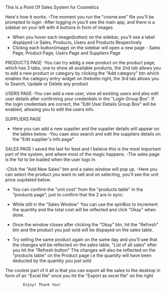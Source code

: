 This Is a Point Of Sales System for Cosmetics

Here's how it works:
-The moment you run the "cosme.exe" file you'll be prompted to login
-After logging in you'll see the main app, and there is a sidebar on your left with 4 buttons in form of images
- When you hover each image(button) on the sidebar, you'll see a label displayed i.e Sales, Products, Users and Products Respectively
- Clickng each button(image) on the sidebar will open a new page - Sales Page, Product Page, Users Page and Suppliers Page

PRODUCTS PAGE
-You can try addig a new product on the product page, which has 3 tabs, one to show all available products, the 
 2nd tab allows you to add a new product or category by clicking the "Add category" btn which enables
the category entry widget on thebotto right, the 3rd tab allows you to Search, Update or Delete any product 

USERS PAGE
-You can add a new user, view all existing users and also edit user details after confirming your credentials in the 
"Login Group Box". If the login credentials are correct, the "Edit User Details Group Box" will be enabled, allowing you to edit
the users info.


SUPPLIERS PAGE
- Here you can add a new supplier and the supplier details will appear on the tables below.
-You caan also search and edit the suppliers details on the "Edit supplier's info page"


SALES PAGE
I saved the last for best and I beleive this is the most important part of the system, and where most of the magic happens.
-The sales page is the 1st to be loaded when the user logs in.

-Click the "Add New Sales" btn and a sales window will pop up.
-Here you can select the product you want to sell and on selecting, you'll see the unit price uupdated below.
- You can confirm the "unit cost" from the "products table" in tha "products page", just to confirm 
that the 2 are in sync.
- While still in the "Sales Window" You can use the spinBox to increment the quantity and the total cost will be reflected and
click "Okay" when done.
- Once the window closes after clicking the "Okay" btn,  hit the "Refresh" btn and the product you just sold will 
	be dispayed on the  sales table.

- Try selling the same product again on the same day and you'll see that the changes will be reflected on the sales table, "List of all sales"
efter you hit the "Refresh button" 
The changes will also be reflected on the "products table" on the Product page i.e the quantity will have been deducted by the quantity you just sold




The coolest part of it all is that you can export all the sales to the desktop in form of an "Excel file" 
once you hit the "Export as excel file" on the right

			Enjoy! Thank You!
